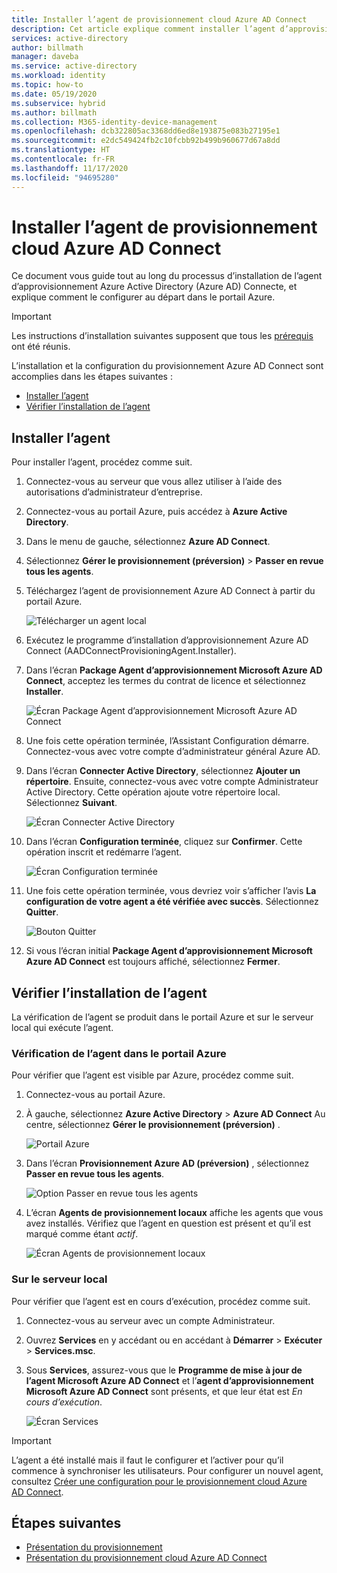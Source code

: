 ```yaml
---
title: Installer l’agent de provisionnement cloud Azure AD Connect
description: Cet article explique comment installer l’agent d’approvisionnement Azure AD Connect.
services: active-directory
author: billmath
manager: daveba
ms.service: active-directory
ms.workload: identity
ms.topic: how-to
ms.date: 05/19/2020
ms.subservice: hybrid
ms.author: billmath
ms.collection: M365-identity-device-management
ms.openlocfilehash: dcb322805ac3368dd6ed8e193875e083b27195e1
ms.sourcegitcommit: e2dc549424fb2c10fcbb92b499b960677d67a8dd
ms.translationtype: HT
ms.contentlocale: fr-FR
ms.lasthandoff: 11/17/2020
ms.locfileid: "94695280"
---
```

# <a name="install-the-azure-ad-connect-cloud-provisioning-agent"></a>Installer l’agent de provisionnement cloud Azure AD Connect
Ce document vous guide tout au long du processus d’installation de l’agent d’approvisionnement Azure Active Directory (Azure AD) Connecte, et explique comment le configurer au départ dans le portail Azure.

>[!IMPORTANT]
>Les instructions d’installation suivantes supposent que tous les [prérequis](how-to-prerequisites.md) ont été réunis.

L’installation et la configuration du provisionnement Azure AD Connect sont accomplies dans les étapes suivantes :
    
- [Installer l’agent](#install-the-agent)
- [Vérifier l’installation de l’agent](#verify-agent-installation)


## <a name="install-the-agent"></a>Installer l’agent
Pour installer l’agent, procédez comme suit.

1. Connectez-vous au serveur que vous allez utiliser à l’aide des autorisations d’administrateur d’entreprise.
1. Connectez-vous au portail Azure, puis accédez à **Azure Active Directory**.
1. Dans le menu de gauche, sélectionnez **Azure AD Connect**.
1. Sélectionnez **Gérer le provisionnement (préversion)**  > **Passer en revue tous les agents**.
1. Téléchargez l’agent de provisionnement Azure AD Connect à partir du portail Azure.

   ![Télécharger un agent local](media/how-to-install/install-9.png)</br>
1. Exécutez le programme d’installation d’approvisionnement Azure AD Connect (AADConnectProvisioningAgent.Installer).
1. Dans l’écran **Package Agent d’approvisionnement Microsoft Azure AD Connect**, acceptez les termes du contrat de licence et sélectionnez **Installer**.

   ![Écran Package Agent d’approvisionnement Microsoft Azure AD Connect](media/how-to-install/install-1.png)</br>

1. Une fois cette opération terminée, l’Assistant Configuration démarre. Connectez-vous avec votre compte d’administrateur général Azure AD.
1. Dans l’écran **Connecter Active Directory**, sélectionnez **Ajouter un répertoire**. Ensuite, connectez-vous avec votre compte Administrateur Active Directory. Cette opération ajoute votre répertoire local. Sélectionnez **Suivant**.

   ![Écran Connecter Active Directory](media/how-to-install/install-3.png)</br>

1. Dans l’écran **Configuration terminée**, cliquez sur **Confirmer**. Cette opération inscrit et redémarre l’agent.

   ![Écran Configuration terminée](media/how-to-install/install-4a.png)</br>

1. Une fois cette opération terminée, vous devriez voir s’afficher l’avis **La configuration de votre agent a été vérifiée avec succès**. Sélectionnez **Quitter**.

   ![Bouton Quitter](media/how-to-install/install-5.png)</br>
1. Si vous l’écran initial **Package Agent d’approvisionnement Microsoft Azure AD Connect** est toujours affiché, sélectionnez **Fermer**.

## <a name="verify-agent-installation"></a>Vérifier l’installation de l’agent
La vérification de l’agent se produit dans le portail Azure et sur le serveur local qui exécute l’agent.

### <a name="azure-portal-agent-verification"></a>Vérification de l’agent dans le portail Azure
Pour vérifier que l’agent est visible par Azure, procédez comme suit.

1. Connectez-vous au portail Azure.
1. À gauche, sélectionnez **Azure Active Directory** > **Azure AD Connect** Au centre, sélectionnez **Gérer le provisionnement (préversion)** .

   ![Portail Azure](media/how-to-install/install-6.png)</br>

1.  Dans l’écran **Provisionnement Azure AD (préversion)** , sélectionnez **Passer en revue tous les agents**.

    ![Option Passer en revue tous les agents](media/how-to-install/install-7.png)</br>
 
1. L’écran **Agents de provisionnement locaux** affiche les agents que vous avez installés. Vérifiez que l’agent en question est présent et qu’il est marqué comme étant *actif*.

   ![Écran Agents de provisionnement locaux](media/how-to-install/verify-1.png)</br>



### <a name="on-the-local-server"></a>Sur le serveur local
Pour vérifier que l’agent est en cours d’exécution, procédez comme suit.

1.  Connectez-vous au serveur avec un compte Administrateur.
1.  Ouvrez **Services** en y accédant ou en accédant à **Démarrer** > **Exécuter** > **Services.msc**.
1.  Sous **Services**, assurez-vous que le **Programme de mise à jour de l’agent Microsoft Azure AD Connect** et l’**agent d’approvisionnement Microsoft Azure AD Connect** sont présents, et que leur état est *En cours d’exécution*.

    ![Écran Services](media/how-to-install/troubleshoot-1.png)

>[!IMPORTANT]
>L’agent a été installé mais il faut le configurer et l’activer pour qu’il commence à synchroniser les utilisateurs. Pour configurer un nouvel agent, consultez [Créer une configuration pour le provisionnement cloud Azure AD Connect](how-to-configure.md).



## <a name="next-steps"></a>Étapes suivantes 

- [Présentation du provisionnement](what-is-provisioning.md)
- [Présentation du provisionnement cloud Azure AD Connect](what-is-cloud-provisioning.md)
 
